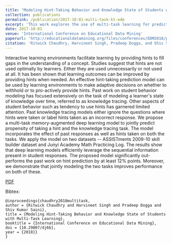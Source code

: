 ```yaml
---
title: "Modeling Hint-Taking Behavior and Knowledge State of Students with Multi-Task Learning"
collection: publications
permalink: /publication/2017-10-01-multi-task-kt-edm
excerpt: 'This work explores the use of multi-task learning for predicting student progress while taking assessments.'
date: 2017-10-01
venue: 'International Conference on Educational Data Mining'
paperurl: 'http://educationaldatamining.org/files/conferences/EDM2018/papers/EDM2018_paper_100.pdf'
citation: 'Ritwick Chaudhry, Harvineet Singh, Pradeep Dogga, and Shiv Saini. &quot;Modeling Hint-Taking Behavior and Knowledge State of Students with Multi-Task Learning.&quot; <i>International Conference on Educational Data Mining, EDM</i> 2018'
---
```

Interactive learning environments facilitate learning by providing hints to fill gaps in the understanding of a concept. Studies suggest that hints are not used optimally by learners. Either they are used unnecessarily or not used at all. It has been shown that learning outcomes can be improved by providing hints when needed. An effective hint-taking prediction model can be used by learning environments to make adaptive decisions on whether to withhold or to pro-actively provide hints. Past work on student behavior modeling has focused extensively on the task of modeling a learner's state of knowledge over time, referred to as knowledge tracing. Other aspects of student behavior such as tendency to use hints has garnered limited attention. Past knowledge tracing models either ignore the questions where hints were taken or label hints taken as an incorrect response. We propose a multi-task memory-augmented deep learning model to jointly predict propensity of taking a hint and the knowledge tracing task. The model incorporates the effect of past responses as well as hints taken on both the tasks. We apply the model on two datasets -- ASSISTments 2009-10 skill builder dataset and Junyi Academy Math Practicing Log. The results show that deep learning models efficiently leverage the sequential information present in student responses. The proposed model significantly out-performs the past work on hint prediction by at least 12% points. Moreover, we demonstrate that jointly modeling the two tasks improves performance on both of these.

[PDF](http://educationaldatamining.org/files/conferences/EDM2018/papers/EDM2018_paper_100.pdf)

Bibtex:
```
@inproceedings{chaudhry2018multitask,
author = {Ritwick Chaudhry and Harvineet Singh and Pradeep Dogga and Shiv Kumar Saini},
title = {Modeling Hint-Taking Behavior and Knowledge State of Students with Multi-Task Learning},
booktitle = {International Conference on Educational Data Mining},
doi = {10.29007/dj6b},
year = {2018}}
}
```
